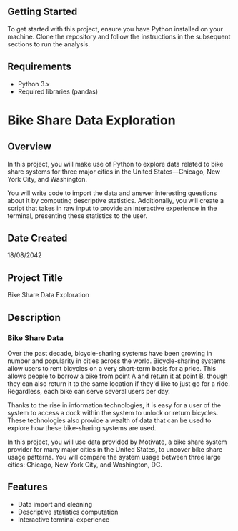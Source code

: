 ## Getting Started
To get started with this project, ensure you have Python installed on your machine. Clone the repository and follow the instructions in the subsequent sections to run the analysis.

## Requirements
- Python 3.x
- Required libraries (pandas)


# Bike Share Data Exploration

## Overview

In this project, you will make use of Python to explore data related to bike share systems for three major cities in the United States—Chicago, New York City, and Washington. 

You will write code to import the data and answer interesting questions about it by computing descriptive statistics. Additionally, you will create a script that takes in raw input to provide an interactive experience in the terminal, presenting these statistics to the user.

## Date Created
18/08/2042

## Project Title
Bike Share Data Exploration




## Description
### Bike Share Data

Over the past decade, bicycle-sharing systems have been growing in number and popularity in cities across the world. Bicycle-sharing systems allow users to rent bicycles on a very short-term basis for a price. This allows people to borrow a bike from point A and return it at point B, though they can also return it to the same location if they'd like to just go for a ride. Regardless, each bike can serve several users per day.

Thanks to the rise in information technologies, it is easy for a user of the system to access a dock within the system to unlock or return bicycles. These technologies also provide a wealth of data that can be used to explore how these bike-sharing systems are used.

In this project, you will use data provided by Motivate, a bike share system provider for many major cities in the United States, to uncover bike share usage patterns. You will compare the system usage between three large cities: Chicago, New York City, and Washington, DC.

## Features
- Data import and cleaning
- Descriptive statistics computation
- Interactive terminal experience